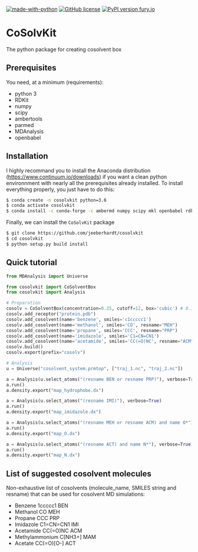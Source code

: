 [![made-with-python](https://img.shields.io/badge/Made%20with-Python-1f425f.svg)](https://www.python.org/) [![GitHub license](https://img.shields.io/github/license/Naereen/StrapDown.js.svg)](https://github.com/Naereen/StrapDown.js/blob/master/LICENSE) [![PyPI version fury.io](https://img.shields.io/badge/version-0.1-green.svg)](https://pypi.python.org/pypi/ansicolortags/)

# CoSolvKit
The python package for creating cosolvent box

## Prerequisites

You need, at a minimum (requirements):
* python 3
* RDKit
* numpy 
* scipy
* ambertools
* parmed
* MDAnalysis
* openbabel

## Installation
I highly recommand you to install the Anaconda distribution (https://www.continuum.io/downloads) if you want a clean python environnment with nearly all the prerequisites already installed. To install everything properly, you just have to do this:
```bash
$ conda create -n cosolvkit python=3.6
$ conda activate cosolvkit
$ conda install -c conda-forge -c ambermd numpy scipy mkl openbabel rdkit ambertools parmed mdanalysis
```

Finally, we can install the `CoSolvKit` package
```bash
$ git clone https://github.com/jeeberhardt/cosolvkit
$ cd cosolvkit
$ python setup.py build install
```

## Quick tutorial

```python
from MDAnalysis import Universe

from cosolvkit import CoSolventBox
from cosolvkit import Analysis

# Preparation
cosolv = CoSolventBox(concentration=0.25, cutoff=12, box='cubic') # 0.15 M concentration
cosolv.add_receptor("protein.pdb")
cosolv.add_cosolvent(name='benzene', smiles='c1ccccc1')
cosolv.add_cosolvent(name='methanol', smiles='CO', resname="MEH")
cosolv.add_cosolvent(name='propane', smiles='CCC', resname="PRP")
cosolv.add_cosolvent(name='imidazole', smiles='C1=CN=CN1')
cosolv.add_cosolvent(name='acetamide', smiles='CC(=O)NC', resname="ACM")
cosolv.build()
cosolv.export(prefix="cosolv")

# Analysis
u = Universe("cosolvent_system.prmtop", ["traj_1.nc", "traj_2.nc"])

a = Analysis(u.select_atoms("(resname BEN or resname PRP)"), verbose=True)
a.run()
a.density.export("map_hydrophobe.dx")

a = Analysis(u.select_atoms("(resname IMI)"), verbose=True)
a.run()
a.density.export("map_imidazole.dx")

a = Analysis(u.select_atoms("(resname MEH or resname ACM) and name O*"), verbose=True)
a.run()
a.density.export("map_O.dx")

a = Analysis(u.select_atoms("(resname ACT) and name N*"), verbose=True)
a.run()
a.density.export("map_N.dx")
```

## List of suggested cosolvent molecules

Non-exhaustive list of cosolvents (molecule_name, SMILES string and resname) that can be used for cosolvent MD simulations:
* Benzene 1ccccc1 BEN
* Methanol CO MEH
* Propane CCC PRP
* Imidazole C1=CN=CN1 IMI
* Acetamide CC(=O)NC ACM
* Methylammonium C[NH3+] MAM
* Acetate CC(=O)[O-] ACT